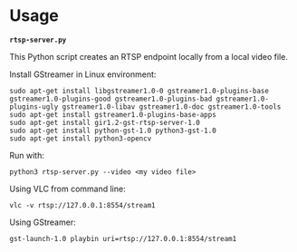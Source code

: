 # Usage

**`rtsp-server.py`**

This Python script creates an RTSP endpoint locally from a local video file.

Install GStreamer in Linux environment:
```
sudo apt-get install libgstreamer1.0-0 gstreamer1.0-plugins-base gstreamer1.0-plugins-good gstreamer1.0-plugins-bad gstreamer1.0-plugins-ugly gstreamer1.0-libav gstreamer1.0-doc gstreamer1.0-tools
sudo apt-get install gstreamer1.0-plugins-base-apps
sudo apt-get install gir1.2-gst-rtsp-server-1.0
sudo apt-get install python-gst-1.0 python3-gst-1.0
sudo apt-get install python3-opencv
```

Run with:

```
python3 rtsp-server.py --video <my video file>
```

Using VLC from command line:

```
vlc -v rtsp://127.0.0.1:8554/stream1
```

Using GStreamer:

```
gst-launch-1.0 playbin uri=rtsp://127.0.0.1:8554/stream1
```
